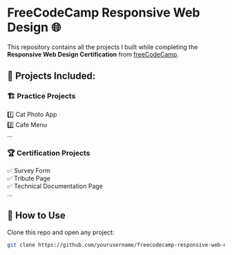 # FreeCodeCamp Responsive Web Design 🌐

This repository contains all the projects I built while completing the **Responsive Web Design Certification** from [freeCodeCamp](https://www.freecodecamp.org/).

## 📌 Projects Included:
### 🏗 Practice Projects
1️⃣ Cat Photo App  
2️⃣ Cafe Menu  
...  

### 🏆 Certification Projects
✅ Survey Form  
✅ Tribute Page  
✅ Technical Documentation Page  
...  

## 🚀 How to Use
Clone this repo and open any project:
```sh
git clone https://github.com/yourusername/freecodecamp-responsive-web-design.git
